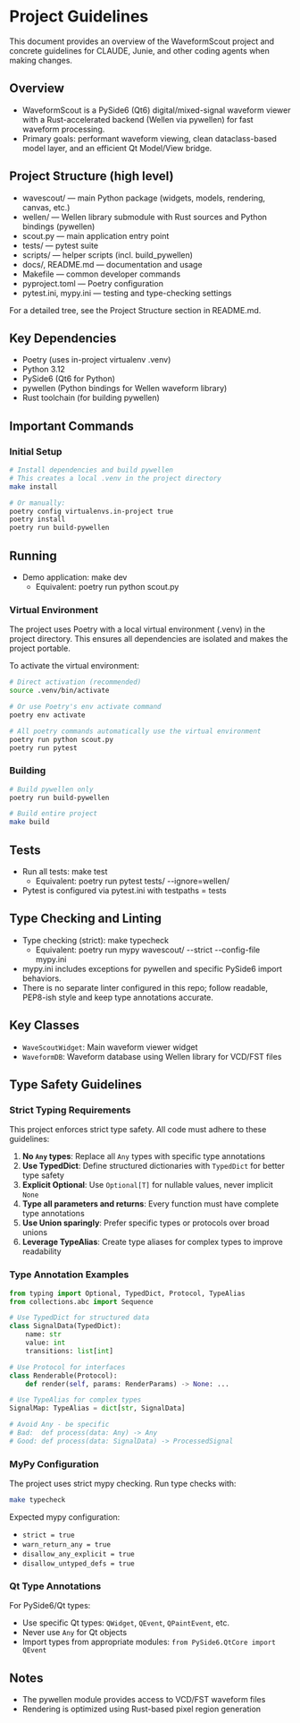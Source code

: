 # Project Guidelines

This document provides an overview of the WaveformScout project and concrete guidelines for 
CLAUDE, Junie, and other coding agents when making changes.

## Overview
- WaveformScout is a PySide6 (Qt6) digital/mixed-signal waveform viewer with a Rust-accelerated backend (Wellen via pywellen) for fast waveform processing.
- Primary goals: performant waveform viewing, clean dataclass-based model layer, and an efficient Qt Model/View bridge.

## Project Structure (high level)
- wavescout/ — main Python package (widgets, models, rendering, canvas, etc.)
- wellen/ — Wellen library submodule with Rust sources and Python bindings (pywellen)
- scout.py — main application entry point
- tests/ — pytest suite
- scripts/ — helper scripts (incl. build_pywellen)
- docs/, README.md — documentation and usage
- Makefile — common developer commands
- pyproject.toml — Poetry configuration
- pytest.ini, mypy.ini — testing and type-checking settings

For a detailed tree, see the Project Structure section in README.md.

## Key Dependencies
- Poetry  (uses in-project virtualenv .venv)
- Python 3.12
- PySide6 (Qt6 for Python)
- pywellen (Python bindings for Wellen waveform library)
- Rust toolchain (for building pywellen)

## Important Commands

### Initial Setup
```bash
# Install dependencies and build pywellen
# This creates a local .venv in the project directory
make install

# Or manually:
poetry config virtualenvs.in-project true
poetry install
poetry run build-pywellen
```

## Running
- Demo application: make dev
  - Equivalent: poetry run python scout.py

### Virtual Environment
The project uses Poetry with a local virtual environment (.venv) in the project directory.
This ensures all dependencies are isolated and makes the project portable.

To activate the virtual environment:
```bash
# Direct activation (recommended)
source .venv/bin/activate

# Or use Poetry's env activate command
poetry env activate

# All poetry commands automatically use the virtual environment
poetry run python scout.py
poetry run pytest
```

### Building
```bash
# Build pywellen only
poetry run build-pywellen

# Build entire project
make build
```

## Tests
- Run all tests: make test
  - Equivalent: poetry run pytest tests/ --ignore=wellen/
- Pytest is configured via pytest.ini with testpaths = tests

## Type Checking and Linting
- Type checking (strict): make typecheck
  - Equivalent: poetry run mypy wavescout/ --strict --config-file mypy.ini
- mypy.ini includes exceptions for pywellen and specific PySide6 import behaviors.
- There is no separate linter configured in this repo; follow readable, PEP8-ish style and keep type annotations accurate.


## Key Classes
- `WaveScoutWidget`: Main waveform viewer widget
- `WaveformDB`: Waveform database using Wellen library for VCD/FST files

## Type Safety Guidelines

### Strict Typing Requirements
This project enforces strict type safety. All code must adhere to these guidelines:

1. **No `Any` types**: Replace all `Any` types with specific type annotations
2. **Use TypedDict**: Define structured dictionaries with `TypedDict` for better type safety
3. **Explicit Optional**: Use `Optional[T]` for nullable values, never implicit `None`
4. **Type all parameters and returns**: Every function must have complete type annotations
5. **Use Union sparingly**: Prefer specific types or protocols over broad unions
6. **Leverage TypeAlias**: Create type aliases for complex types to improve readability

### Type Annotation Examples
```python
from typing import Optional, TypedDict, Protocol, TypeAlias
from collections.abc import Sequence

# Use TypedDict for structured data
class SignalData(TypedDict):
    name: str
    value: int
    transitions: list[int]

# Use Protocol for interfaces
class Renderable(Protocol):
    def render(self, params: RenderParams) -> None: ...

# Use TypeAlias for complex types
SignalMap: TypeAlias = dict[str, SignalData]

# Avoid Any - be specific
# Bad:  def process(data: Any) -> Any
# Good: def process(data: SignalData) -> ProcessedSignal
```

### MyPy Configuration
The project uses strict mypy checking. Run type checks with:
```bash
make typecheck
```

Expected mypy configuration:
- `strict = true`
- `warn_return_any = true`
- `disallow_any_explicit = true`
- `disallow_untyped_defs = true`

### Qt Type Annotations
For PySide6/Qt types:
- Use specific Qt types: `QWidget`, `QEvent`, `QPaintEvent`, etc.
- Never use `Any` for Qt objects
- Import types from appropriate modules: `from PySide6.QtCore import QEvent`

## Notes
- The pywellen module provides access to VCD/FST waveform files
- Rendering is optimized using Rust-based pixel region generation
